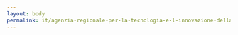 ```yaml
---
layout: body
permalink: it/agenzia-regionale-per-la-tecnologia-e-l-innovazione-della-regione-puglia/
---
```



